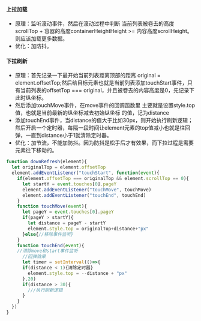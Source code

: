 #### 上拉加载

- 原理：监听滚动事件，然后在滚动过程中判断 当前列表被卷去的高度scrollTop + 容器的高度containerHeightHeight >= 内容高度scrollHeight。则应该加载更多数据。
- 优化：加防抖。

#### 下拉刷新
- 原理：首先记录一下最开始当前列表距离顶部的距离 original = element.offsetTop;然后给目标元素也就是当前列表添加touchStart事件，只有当前列表的offsetTop === original，并且被卷去的内容高度是0，先记录下此时纵坐标。
- 然后添加touchMove事件，在move事件的回调函数里 主要就是设置style.top值，也就是当前最新的纵坐标减去初始纵坐标 的值，记为distance
- 添加touchEnd事件，当distance的值大于比如30px，则开始执行刷新逻辑；然后开启一个定时器，每隔一段时间让element元素的top值减小也就是往回弹，一直到distance小于1就清除定时器。
- 优化：加节流，不能加防抖。因为防抖是松手后才有效果，而下拉过程是需要元素往下移动的。
```js
function downRefresh(element){
  let originalTop = element.offsetTop
  element.addEventListener("touchStart", function(event){
    if(element.offsetTop === originalTop && element.scrollTop == 0){
      let startY = event.touches[0].pageY
      element.addEventListener("touchMove", touchMove)
      element.addEventListener("touchEnd", touchEnd)
    }
    function touchMove(event){
      let pageY = event.touches[0].pageY
      if(pageY > startY){
        let distance = pageY - startY
        element.style.top = originalTop+distance+"px"
      }else{//移除事件监听}
    }
    function touchEnd(event){
    //清除move和start事件监听
      //回弹效果
      let timer = setInterval(()=>{
      if(distance < 1){清除定时器}
        element.style.top = --distance + "px"
      },20)
      if(distance > 30){
        ///执行刷新逻辑
      }
    }
  })
}
```
